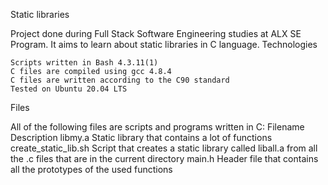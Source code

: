 Static libraries

Project done during Full Stack Software Engineering studies at ALX SE Program. It aims to learn about static libraries in C language.
Technologies

    Scripts written in Bash 4.3.11(1)
    C files are compiled using gcc 4.8.4
    C files are written according to the C90 standard
    Tested on Ubuntu 20.04 LTS

Files

All of the following files are scripts and programs written in C:
Filename 	Description
libmy.a 	Static library that contains a lot of functions
create_static_lib.sh 	Script that creates a static library called liball.a from all the .c files that are in the current directory
main.h 	Header file that contains all the prototypes of the used functions
